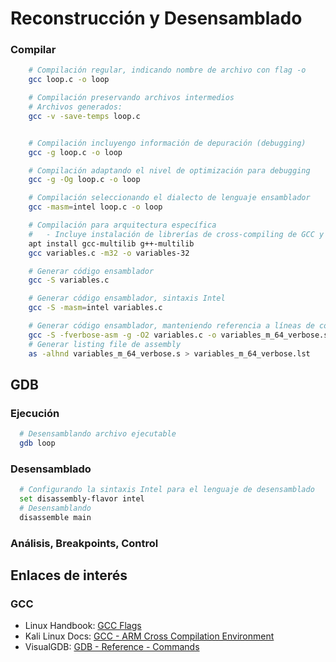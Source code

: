 # Reconstrucción y Desensamblado

### Compilar

```bash
    # Compilación regular, indicando nombre de archivo con flag -o
    gcc loop.c -o loop

    # Compilación preservando archivos intermedios
    # Archivos generados:
    gcc -v -save-temps loop.c


    # Compilación incluyengo información de depuración (debugging)
    gcc -g loop.c -o loop

    # Compilación adaptando el nivel de optimización para debugging
    gcc -g -Og loop.c -o loop

    # Compilación seleccionando el dialecto de lenguaje ensamblador
    gcc -masm=intel loop.c -o loop

    # Compilación para arquitectura específica
    #   - Incluye instalación de librerías de cross-compiling de GCC y G++ (Multilib)
    apt install gcc-multilib g++-multilib
    gcc variables.c -m32 -o variables-32

    # Generar código ensamblador
    gcc -S variables.c

    # Generar código ensamblador, sintaxis Intel
    gcc -S -masm=intel variables.c

    # Generar código ensamblador, manteniendo referencia a líneas de código fuente originales en C
    gcc -S -fverbose-asm -g -O2 variables.c -o variables_m_64_verbose.s
    # Generar listing file de assembly
    as -alhnd variables_m_64_verbose.s > variables_m_64_verbose.lst
```

## GDB

### Ejecución
```bash
  # Desensamblando archivo ejecutable
  gdb loop

```

### Desensamblado
```bash
  # Configurando la sintaxis Intel para el lenguaje de desensamblado
  set disassembly-flavor intel
  # Desensamblando
  disassemble main
```

### Análisis, Breakpoints, Control 

## Enlaces de interés

### GCC

- Linux Handbook: [GCC Flags](https://linuxhandbook.com/gcc-flags/)
- Kali Linux Docs: [GCC - ARM Cross Compilation Environment](https://www.kali.org/docs/development/arm-cross-compilation-environment/)
- VisualGDB: [GDB - Reference - Commands](https://visualgdb.com/gdbreference/commands/)